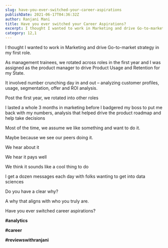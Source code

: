 ```yaml
---
slug: have-you-ever-switched-your-career-aspirations
publishDate: 2021-06-17T04:36:32Z
author: Ranjani Mani
title: Have you ever switched your Career Aspirations? 
excerpt: I thought I wanted to work in Marketing and drive Go-to-market strategy in my first role. As management trainees, we rotated across roles in the first year and I was assigned as the product manager to drive Product Usage and Retention for my State. It involved number crunching day in and out – analyzing customer  ... 
category: 12,1
---
```


I thought I wanted to work in Marketing and drive Go-to-market strategy in my first role.

As management trainees, we rotated across roles in the first year and I was assigned as the product manager to drive Product Usage and Retention for my State.

It involved number crunching day in and out – analyzing customer profiles, usage, segmentation, offer and ROI analysis.

Post the first year, we rotated into other roles

I lasted a whole 3 months in marketing before I badgered my boss to put me back with my numbers, analysis that helped drive the product roadmap and help take decisions

Most of the time, we assume we like something and want to do it.

Maybe because we see our peers doing it.

We hear about it

We hear it pays well

We think it sounds like a cool thing to do

I get a dozen messages each day with folks wanting to get into data sciences

Do you have a clear why?

A why that aligns with who you truly are.

Have you ever switched career aspirations?

**#analytics**

**#career**

**#reviewswithranjani**